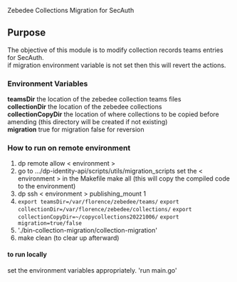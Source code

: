 Zebedee Collections Migration for SecAuth    

## Purpose
The objective of this module is to modify collection records teams entries for SecAuth.   
if migration environment variable is not set then this will revert the actions.

### Environment Variables
**teamsDir** the location of the zebedee collection teams files   
**collectionDir** the location of the zebedee collections   
**collectionCopyDir** the location of where collections to be copied before amending (this directory will be created if not existing)  
**migration** true for migration false for reversion


### How to run on remote environment ###
1) dp remote allow \< environment \>
2) go to .../dp-identity-api/scripts/utils/migration_scripts
    set the \< environment \> in the Makefile
    make all
    (this will copy the compiled code to the environment)
3) dp ssh \< environment \> publishing_mount 1
4)  `export teamsDir=/var/florence/zebedee/teams/`
    `export collectionDir=/var/florence/zebedee/collections/`
    `export collectionCopyDir=~/copycollections20221006/`
    `export migration=true/false`
5) './bin-collection-migration/collection-migration'
6) make clean (to clear up afterward)

#### to run locally ####
set the environment variables  appropriately.
'run main.go'
